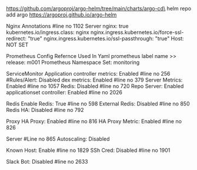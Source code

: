 https://github.com/argoproj/argo-helm/tree/main/charts/argo-cd\
helm repo add argo https://argoproj.github.io/argo-helm


Nginx Annotations 			       #line no 1102
Server nginx: true
kubernetes.io/ingress.class: nginx
nginx.ingress.kubernetes.io/force-ssl-redirect: "true"
nginx.ingress.kubernetes.io/ssl-passthrough: "true"
Host: NOT SET

Prometheus Config Refernce Used In Yaml
prometheus label name >> release: m001
Prometheus Namespace Set: monitoring

ServiceMonitor
Application controller metrics: Enabled 	#line no 256 	#Rules/Alert: Disabled
dex metrics: Enabled 				#line no 379
Server Metrics: Enabled 			#line no 1057
Redis: Disabled 				#line no 720
Repo Server: Enabled
applicationset controller: Enabled 		#line no 2026

Redis
Enable Redis: True 				#line no 598
External Redis: Disabled 			#line no 850
Redis HA: Disabled 				#line no 792

Proxy
HA Proxy: Enabled 				#line no 816
HA Proxy Metric: Enabled 			#line no 826

Server 						#Line no 865
Autoscaling: Disabled

Known Host: Enable				#line no 1829
SSh Cred: Disabled 				#line no 1901

Slack Bot: Disabled 				#line no 2633
